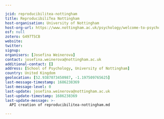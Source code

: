 ```yaml
---

jcid: reproducibilitea-nottingham
title: ReproducibiliTea Nottingham
host-organisation: University of Nottingham
host-org-url: https://www.nottingham.ac.uk/psychology/welcome-to-psychology.aspx
osf: null
zotero: G497TSCB
website: 
twitter: 
signup: 
organisers: [Josefina Weinerova]
contact: josefina.weinerova@nottingham.ac.uk
additional-contact: []
address: [School of Psychology, University of Nottingham]
country: United Kingdom
geolocation: [52.9387073450987, -1.197509765625]
last-message-timestamp: 1686238369
last-message-level: 0
last-update: josefina.weinerova@nottingham.ac.uk
last-update-timestamp: 1686238369
last-update-message: >-
  API creation of reproducibilitea-nottingham.md

---
```



